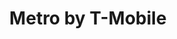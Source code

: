 ---
title: "Metro by T-Mobile"
url: /tampa/metro-by-t-mobile-west-kennedy-boulevard/
shop: mobile phone
---